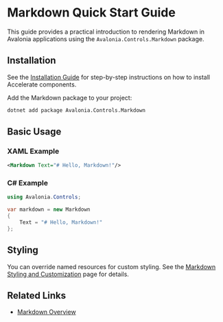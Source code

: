 # Markdown Quick Start Guide

This guide provides a practical introduction to rendering Markdown in Avalonia applications using the `Avalonia.Controls.Markdown` package.


## Installation

See the [Installation Guide](../../installation.md) for step-by-step instructions on how to install Accelerate components.

Add the Markdown package to your project:

```bash
dotnet add package Avalonia.Controls.Markdown
```

## Basic Usage

### XAML Example

```xml
<Markdown Text="# Hello, Markdown!"/>
```

### C# Example

```csharp
using Avalonia.Controls;

var markdown = new Markdown
{
    Text = "# Hello, Markdown!"
};
```

## Styling

You can override named resources for custom styling. See the [Markdown Styling and Customization](styling.md) page for details.

## Related Links
- [Markdown Overview](markdown.md)
